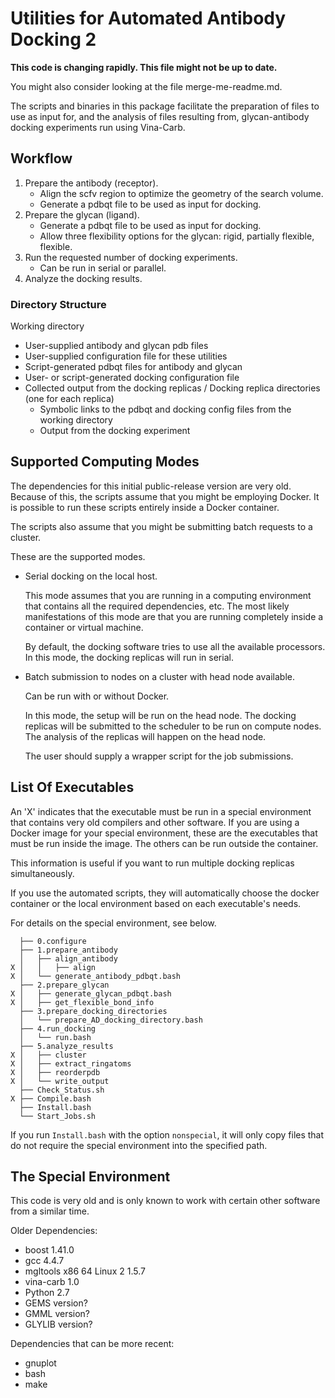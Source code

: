 # Utilities for Automated Antibody Docking 2


**This code is changing rapidly. This file might not be up to date.**

You might also consider looking at the file merge-me-readme.md.


The scripts and binaries in this package facilitate the preparation of files to use as input for,
and the analysis of files resulting from, glycan-antibody docking experiments run using Vina-Carb.

## Workflow

1. Prepare the antibody (receptor).
   - Align the scfv region to optimize the geometry of the search volume.
   - Generate a pdbqt file to be used as input for docking.
2. Prepare the glycan (ligand).
   - Generate a pdbqt file to be used as input for docking.
   - Allow three flexibility options for the glycan: rigid, partially flexible, flexible.
3. Run the requested number of docking experiments.
   - Can be run in serial or parallel.
4. Analyze the docking results.

### Directory Structure

Working directory
   - User-supplied antibody and glycan pdb files
   - User-supplied configuration file for these utilities
   - Script-generated pdbqt files for antibody and glycan
   - User- or script-generated docking configuration file
   - Collected output from the docking replicas
   / Docking replica directories (one for each replica)
     - Symbolic links to the pdbqt and docking config files from the working directory
     - Output from the docking experiment
   

## Supported Computing Modes

The dependencies for this initial public-release version are very old. Because of this, the scripts assume 
that you might be employing Docker. It is possible to run these scripts entirely inside a Docker container.

The scripts also assume that you might be submitting batch requests to a cluster.

These are the supported modes.

- Serial docking on the local host. 

  This mode assumes that you are running in a computing environment that contains all the required
  dependencies, etc. The most likely manifestations of this mode are that you are running completely
  inside a container or virtual machine.

  By default, the docking software tries to use all the available processors. In this mode, the
  docking replicas will run in serial. 

- Batch submission to nodes on a cluster with head node available.

  Can be run with or without Docker.

  In this mode, the setup will be run on the head node. The docking replicas will be submitted to the 
  scheduler to be run on compute nodes. The analysis of the replicas will happen on the head node.

  The user should supply a wrapper script for the job submissions.

 
## List Of Executables

An 'X' indicates that the executable must be run in a special environment that contains very old compilers 
and other software. If you are using a Docker image for your special environment, these are the executables 
that must be run inside the image. The others can be run outside the container.

This information is useful if you want to run multiple docking replicas simultaneously. 

If you use the automated scripts, they will automatically choose the docker container or the local environment
based on each executable's needs.

For details on the special environment, see below.

      ├── 0.configure
      ├── 1.prepare_antibody
      │   ├── align_antibody
    X │   │   ├── align 
    X │   └── generate_antibody_pdbqt.bash
      ├── 2.prepare_glycan
    X │   ├── generate_glycan_pdbqt.bash
    X │   ├── get_flexible_bond_info
      ├── 3.prepare_docking_directories
      │   └── prepare_AD_docking_directory.bash
      ├── 4.run_docking
      │   └── run.bash
      ├── 5.analyze_results
    X │   ├── cluster
    X │   ├── extract_ringatoms
    X │   ├── reorderpdb
    X │   └── write_output
      ├── Check_Status.sh
    X ├── Compile.bash
      ├── Install.bash
      └── Start_Jobs.sh

If you run `Install.bash` with the option `nonspecial`, it will only copy files that do not require the 
special environment into the specified path. 

## The Special Environment

This code is very old and is only known to work with certain other software from a similar time. 

Older Dependencies:

* boost 1.41.0 
* gcc 4.4.7 
* mgltools x86 64 Linux 2 1.5.7
* vina-carb 1.0
* Python 2.7
* GEMS version?
* GMML version?
* GLYLIB version?

Dependencies that can be more recent:

* gnuplot
* bash
* make

